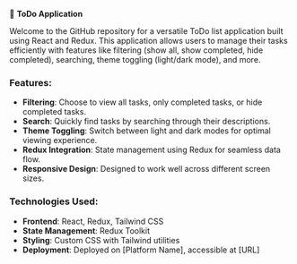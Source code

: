 📝 **ToDo Application**

Welcome to the GitHub repository for a versatile ToDo list application built using React and Redux. This application allows users to manage their tasks efficiently with features like filtering (show all, show completed, hide completed), searching, theme toggling (light/dark mode), and more.

### Features:

-   **Filtering**: Choose to view all tasks, only completed tasks, or hide completed tasks.
-   **Search**: Quickly find tasks by searching through their descriptions.
-   **Theme Toggling**: Switch between light and dark modes for optimal viewing experience.
-   **Redux Integration**: State management using Redux for seamless data flow.
-   **Responsive Design**: Designed to work well across different screen sizes.

### Technologies Used:

-   **Frontend**: React, Redux, Tailwind CSS
-   **State Management**: Redux Toolkit
-   **Styling**: Custom CSS with Tailwind utilities
-   **Deployment**: Deployed on [Platform Name], accessible at [URL]
